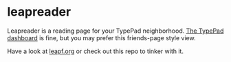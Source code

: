 # leapreader

Leapreader is a reading page for your TypePad neighborhood. [The TypePad dashboard](http://www.typepad.com/dashboard) is fine, but you may prefer this friends-page style view.

Have a look at [leapf.org](http://leapf.org/) or check out this repo to tinker with it.
